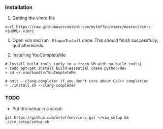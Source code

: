 ### Installation

1. Getting the vimrc file

```
curl https://raw.githubusercontent.com/msteffen/vimrc/master/vimrc >$HOME/.vimrc
```

1. Open vim and run `:PluginInstall` once. This should finish successfully; quit afterwards.

1. Installing YouCompleteMe

```
# Install build tools (only in a fresh VM with no build tools)
> sudo apt-get install build-essential cmake python-dev
> cd ~/.vim/bundle/YouCompleteMe

# omit --clang-completer if you don't care about C/C++ completion
> ./install.sh --clang-completer
```

### TODO
* Put this setup in a script:

```
git https://github.com/msteffen/vimrc.git ~/vim_setup && ~/vim_setup/setup.sh
```
